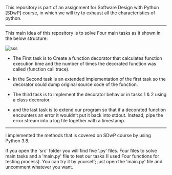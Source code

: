 
This repository is part of an assignment for Software Design with Python [SDwP] course, in which we will try to exhaust all the characteristics of python.
__________________________________________________________________________________________________________________________________________________________
This main idea of this repository is to solve Four main tasks as it shown in the below structure:

![sss](https://user-images.githubusercontent.com/51207510/133052391-ecd7d639-b36b-42fe-b005-95a9372a6440.png)


- The First task is to Create a function decorator that calculates function execution time and the number of times the decorated function was called (function call trace).

- In the Second task is an extended implementation of the first task so the decorator could dump original source code of the function. 

- The third task is to implement the decorator behavior in tasks 1 & 2 using a class decorator.

- and the last task is to extend our program so that if a decorated function encounters an error it wouldn’t put it back into stdout. Instead, pipe the error stream into a log file together with a timestamp. 
__________________________________________________________________________________________________________________________________________________________

I implemented the methods that is covered on SDwP course by using Python 3.8. 

If you open the 'src' folder you will find five '.py' files. Four files to solve main tasks and a 'main.py' file to test our tasks (I used Four functions for testing process). You can try it by yourself; just open the 'main.py' file and uncomment whatever you want.

